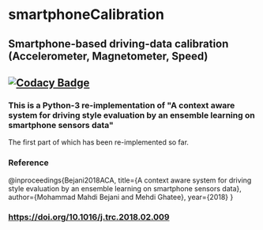 # smartphoneCalibration
## Smartphone-based driving-data calibration (Accelerometer, Magnetometer, Speed)
## [![Codacy Badge](https://api.codacy.com/project/badge/Grade/f92ddecf1d3f4bce9c94c1b6d7d08435)](https://www.codacy.com/manual/aiengineer/smartphoneCalibration?utm_source=github.com&amp;utm_medium=referral&amp;utm_content=soran-ghadri/smartphoneCalibration&amp;utm_campaign=Badge_Grade)
### This is a Python-3 re-implementation of "A context aware system for driving style evaluation by an ensemble learning on smartphone sensors data"
The first part of which has been re-implemented so far.

### Reference
 @inproceedings{Bejani2018ACA,
  title={A context aware system for driving style evaluation by an ensemble learning on smartphone sensors data},
  author={Mohammad Mahdi Bejani and Mehdi Ghatee},
  year={2018}
}

### <https://doi.org/10.1016/j.trc.2018.02.009>
